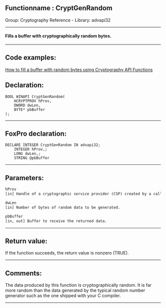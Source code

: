 <link rel="stylesheet" type="text/css" href="../../css/win32api.css">  
<link rel="stylesheet" href="https://cdnjs.cloudflare.com/ajax/libs/font-awesome/4.7.0/css/font-awesome.min.css">

## Functionname : CryptGenRandom
Group: Cryptography Reference - Library: advapi32    
***  


#### Fills a buffer with cryptographically random bytes.
***  


## Code examples:
[How to fill a buffer with random bytes using Cryptography API Functions](../../samples/sample_053.md)  

## Declaration:
```foxpro  
BOOL WINAPI CryptGenRandom(
	HCRYPTPROV hProv,
	DWORD dwLen,
	BYTE* pbBuffer
);  
```  
***  


## FoxPro declaration:
```foxpro  
DECLARE INTEGER CryptGenRandom IN advapi32;
	INTEGER hProv,;
	LONG dwLen,;
	STRING @pbBuffer  
```  
***  


## Parameters:
```txt  
hProv
[in] Handle of a cryptographic service provider (CSP) created by a call to CryptAcquireContext.

dwLen
[in] Number of bytes of random data to be generated.

pbBuffer
[in, out] Buffer to receive the returned data.  
```  
***  


## Return value:
If the function succeeds, the return value is nonzero (TRUE).  
***  


## Comments:
The data produced by this function is cryptographically random. It is far more random than the data generated by the typical random number generator such as the one shipped with your C compiler.  
  
***  


